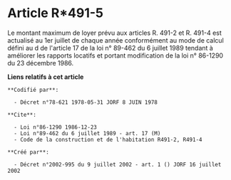 # Article R*491-5

Le montant maximum de loyer prévu aux articles R. 491-2 et R. 491-4 est actualisé au 1er juillet de chaque année conformément
au mode de calcul défini au d de l'article 17 de la loi n° 89-462 du 6 juillet 1989 tendant à améliorer les rapports locatifs
et portant modification de la loi n° 86-1290 du 23 décembre 1986.

**Liens relatifs à cet article**

	**Codifié par**:

	  - Décret n°78-621 1978-05-31 JORF 8 JUIN 1978

	**Cite**:

	  - Loi n°86-1290 1986-12-23
	  - Loi n°89-462 du 6 juillet 1989 - art. 17 (M)
	  - Code de la construction et de l'habitation R491-2, R491-4

	**Créé par**:

	  - Décret n°2002-995 du 9 juillet 2002 - art. 1 () JORF 16 juillet 2002
